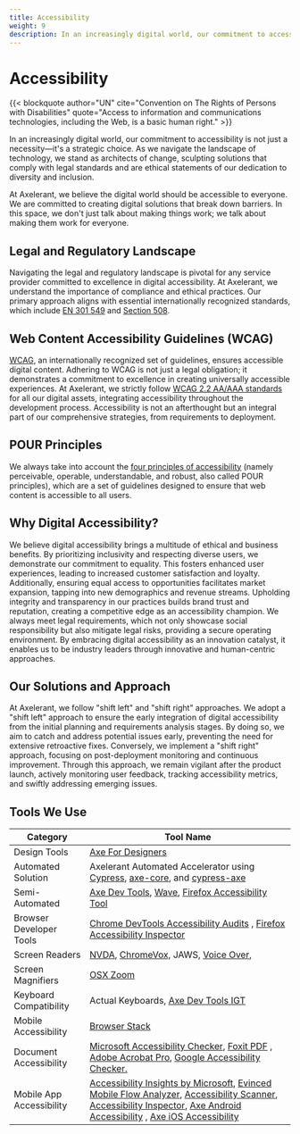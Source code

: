 ```yaml
---
title: Accessibility
weight: 9
description: In an increasingly digital world, our commitment to accessibility is not just a necessity—it's a strategic choice. As we navigate the landscape of technology, we stand as architects of change, sculpting solutions that comply with legal standards and are ethical statements of our dedication to diversity and inclusion.
---
```


# Accessibility

{{< blockquote author="UN" cite="Convention on The Rights of Persons with Disabilities" quote="Access to information and communications technologies, including the Web, is a basic human right." >}}

In an increasingly digital world, our commitment to accessibility is not just a necessity—it's a strategic choice. As we navigate the landscape of technology, we stand as architects of change, sculpting solutions that comply with legal standards and are ethical statements of our dedication to diversity and inclusion.

At Axelerant, we believe the digital world should be accessible to everyone. We are committed to creating digital solutions that break down barriers. In this space, we don't just talk about making things work; we talk about making them work for everyone.

## Legal and Regulatory Landscape

Navigating the legal and regulatory landscape is pivotal for any service provider committed to excellence in digital accessibility. At Axelerant, we understand the importance of compliance and ethical practices. Our primary approach aligns with essential internationally recognized standards, which include [EN 301 549](https://digital-strategy.ec.europa.eu/en/policies/latest-changes-accessibility-standard) and [Section 508](https://www.section508.gov/).

## Web Content Accessibility Guidelines (WCAG)

[WCAG](https://www.w3.org/TR/WCAG22/), an internationally recognized set of guidelines, ensures accessible digital content. Adhering to WCAG is not just a legal obligation; it demonstrates a commitment to excellence in creating universally accessible experiences. At Axelerant, we strictly follow [WCAG 2.2 AA/AAA standards](https://www.w3.org/TR/WCAG22/) for all our digital assets, integrating accessibility throughout the development process. Accessibility is not an afterthought but an integral part of our comprehensive strategies, from requirements to deployment.

## POUR Principles

We always take into account the [four principles of accessibility](https://www.w3.org/TR/WCAG21/#later-versions-of-accessibility-guidelines) (namely perceivable, operable, understandable, and robust, also called POUR principles), which are a set of guidelines designed to ensure that web content is accessible to all users.

## Why Digital Accessibility?

We believe digital accessibility brings a multitude of ethical and business benefits.
By prioritizing inclusivity and respecting diverse users, we demonstrate our commitment to equality. This fosters enhanced user experiences, leading to increased customer satisfaction and loyalty. Additionally, ensuring equal access to opportunities facilitates market expansion, tapping into new demographics and revenue streams.
Upholding integrity and transparency in our practices builds brand trust and reputation, creating a competitive edge as an accessibility champion.
We always meet legal requirements, which not only showcase social responsibility but also mitigate legal risks, providing a secure operating environment. By embracing digital accessibility as an innovation catalyst, it enables us to be industry leaders through innovative and human-centric approaches.

## Our Solutions and Approach

At Axelerant, we follow "shift left" and "shift right" approaches. We adopt a "shift left" approach to ensure the early integration of digital accessibility from the initial planning and requirements analysis stages. By doing so, we aim to catch and address potential issues early, preventing the need for extensive retroactive fixes. Conversely, we implement a "shift right" approach, focusing on post-deployment monitoring and continuous improvement. Through this approach, we remain vigilant after the product launch, actively monitoring user feedback, tracking accessibility metrics, and swiftly addressing emerging issues.

## Tools We Use

| Category                 | Tool Name                                                                                                                                                                                                                                                                                                                                                                                                                                                                                                                                                                                                        |
| ------------------------ | ---------------------------------------------------------------------------------------------------------------------------------------------------------------------------------------------------------------------------------------------------------------------------------------------------------------------------------------------------------------------------------------------------------------------------------------------------------------------------------------------------------------------------------------------------------------------------------------------------------------- |
| Design Tools             | [Axe For Designers](https://www.deque.com/axe/design-beta/)                                                                                                                                                                                                                                                                                                                                                                                                                                                                                                                                                      |
| Automated Solution       | Axelerant Automated Accelerator using [Cypress](https://www.cypress.io/), [axe-core](https://www.npmjs.com/package/axe-core), and [cypress-axe](https://www.npmjs.com/package/cypress-axe)                                                                                                                                                                                                                                                                                                                                                                                                                       |
| Semi-Automated           | [Axe Dev Tools](https://chrome.google.com/webstore/detail/axe-devtools-web-accessib/lhdoppojpmngadmnindnejefpokejbdd), [Wave](https://wave.webaim.org/), [Firefox Accessibility Tool](https://firefox-source-docs.mozilla.org/devtools-user/accessibility_inspector/)                                                                                                                                                                                                                                                                                                                                            |
| Browser Developer Tools  | [Chrome DevTools Accessibility Audits](https://developer.chrome.com/docs/devtools/accessibility/reference/) , [Firefox Accessibility Inspector](https://firefox-source-docs.mozilla.org/devtools-user/accessibility_inspector/)                                                                                                                                                                                                                                                                                                                                                                                  |
| Screen Readers           | [NVDA](https://www.nvaccess.org/), [ChromeVox,](https://chrome.google.com/webstore/detail/screen-reader/kgejglhpjiefppelpmljglcjbhoiplfn) JAWS, [Voice Over](https://www.apple.com/accessibility/vision/),                                                                                                                                                                                                                                                                                                                                                                                                       |
| Screen Magnifiers        | [OSX Zoom](https://accessibility-manual.dwp.gov.uk/best-practice/screen-magnifier-testing)                                                                                                                                                                                                                                                                                                                                                                                                                                                                                                                       |
| Keyboard Compatibility   | Actual Keyboards, [Axe Dev Tools IGT](https://www.deque.com/blog/axe-updates-introducing-the-keyboard-guided-test/)                                                                                                                                                                                                                                                                                                                                                                                                                                                                                              |
| Mobile Accessibility     | [Browser Stack](https://accessibility.browserstack.com/reports)                                                                                                                                                                                                                                                                                                                                                                                                                                                                                                                                                  |
| Document Accessibility   | [Microsoft Accessibility Checker](https://support.microsoft.com/en-us/office/make-your-word-documents-accessible-to-people-with-disabilities-d9bf3683-87ac-47ea-b91a-78dcacb3c66d), [Foxit PDF](https://www.foxit.com/solution/accessibility/) , [Adobe Acrobat Pro](https://www.adobe.com/in/acrobat/acrobat-pro.html), [Google Accessibility Checker.](https://support.google.com/docs/answer/6282736?hl=en&co=GENIE.Platform%3DDesktop)                                                                                                                                                                       |
| Mobile App Accessibility | [Accessibility Insights by Microsoft](https://accessibilityinsights.io/), [Evinced Mobile Flow Analyzer](https://www.evinced.com/products/flow-analyzer-for-mobile), [Accessibility Scanner](https://play.google.com/store/apps/details?id=com.google.android.apps.accessibility.auditor&hl=en_IN&gl=US), [Accessibility Inspector](https://developer.apple.com/library/archive/documentation/Accessibility/Conceptual/AccessibilityMacOSX/OSXAXTestingApps.html), [Axe Android Accessibility](https://www.deque.com/android-accessibility/) , [Axe iOS Accessibility](https://www.deque.com/ios-accessibility/) |
